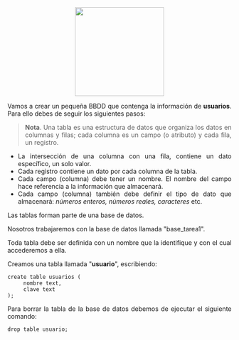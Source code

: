 <div align="justify">

<div align="center">
<img src="https://luciamonterorodriguez.com/wp-content/uploads/2021/03/computer-1331579_640.png" width="200px"/>
</div>

Vamos a crear un pequeña BBDD que contenga la información de __usuarios__.
Para ello debes de seguir los siguientes pasos:

> __Nota__. Una tabla es una estructura de datos que organiza los datos en columnas y filas; cada columna es un campo (o atributo) y cada fila, un registro. 
- La intersección de una columna con una fila, contiene un dato específico, un solo valor. 
- Cada registro contiene un dato por cada columna de la tabla.
- Cada campo (columna) debe tener un nombre. El nombre del campo hace referencia a la información que almacenará.
- Cada campo (columna) también debe definir el tipo de dato que almacenará: _números enteros, números reales, caracteres_ etc.


Las tablas forman parte de una base de datos.

Nosotros trabajaremos con la base de datos llamada "base_tarea1".

Toda tabla debe ser definida con un nombre que la identifique y con el cual accederemos a ella.

Creamos una tabla llamada "__usuario__", escribiendo:

````
create table usuarios (
	 nombre text,
	 clave text
);
````
Para borrar la tabla de la base de datos debemos de ejecutar el siguiente comando:

```
drop table usuario;
```

</div>
